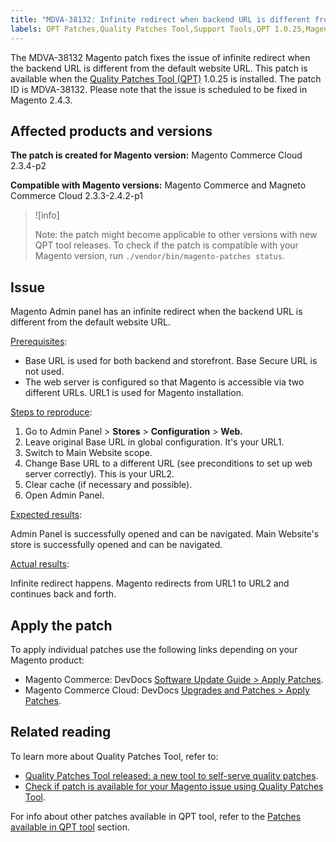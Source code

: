 ```yaml
---
title: "MDVA-38132: Infinite redirect when backend URL is different from default website URL"
labels: QPT Patches,Quality Patches Tool,Support Tools,QPT 1.0.25,Magento Commerce Cloud,Magento Commerce,2.3.3,2.3.4,2.3.3-p1,2.3.5,2.3.4-p2,2.3.5-p1,2.3.5-p2,2.3.6,2.3.6-p1,2.3.7,2.4.0,2.4.0-p1,2.4.1,2.4.1-p1,2.4.2,2.4.2-p1
---
```


The MDVA-38132 Magento patch fixes the issue of infinite redirect when the backend URL is different from the default website URL. This patch is available when the [Quality Patches Tool (QPT)](https://devdocs.magento.com/guides/v2.4/comp-mgr/patching.html#mqp) 1.0.25 is installed. The patch ID is MDVA-38132. Please note that the issue is scheduled to be fixed in Magento 2.4.3.

## Affected products and versions

**The patch is created for Magento version:**
Magento Commerce Cloud 2.3.4-p2

**Compatible with Magento versions:**
Magento Commerce and Magneto Commerce Cloud 2.3.3-2.4.2-p1
>![info]
>
>Note: the patch might become applicable to other versions with new QPT tool releases. To check if the patch is compatible with your Magento version, run `./vendor/bin/magento-patches status`.

## Issue
Magento Admin panel has an infinite redirect when the backend URL is different from the default website URL.

<ins>Prerequisites</ins>:

* Base URL is used for both backend and storefront. Base Secure URL is not used.
* The web server is configured so that Magento is accessible via two different URLs. URL1 is used for Magento installation.

<ins>Steps to reproduce</ins>:

1. Go to Admin Panel > **Stores** > **Configuration** > **Web.**
1. Leave original Base URL in global configuration. It's your URL1.
1. Switch to Main Website scope.
1. Change Base URL to a different URL (see preconditions to set up web server correctly). This is your URL2.
1. Clear cache (if necessary and possible).
1. Open Admin Panel.

<ins>Expected results</ins>:

Admin Panel is successfully opened and can be navigated. Main Website's store is successfully opened and can be navigated.

<ins>Actual results</ins>:

Infinite redirect happens. Magento redirects from URL1 to URL2 and continues back and forth.

## Apply the patch

To apply individual patches use the following links depending on your Magento product:

* Magento Commerce: DevDocs [Software Update Guide > Apply Patches](https://devdocs.magento.com/guides/v2.4/comp-mgr/patching/mqp.html).
* Magento Commerce Cloud: DevDocs [Upgrades and Patches > Apply Patches](https://devdocs.magento.com/cloud/project/project-patch.html).

## Related reading

To learn more about Quality Patches Tool, refer to:

* [Quality Patches Tool released: a new tool to self-serve quality patches](https://support.magento.com/hc/en-us/articles/360047139492).
* [Check if patch is available for your Magento issue using Quality Patches Tool](https://support.magento.com/hc/en-us/articles/360047125252).

For info about other patches available in QPT tool, refer to the [Patches available in QPT tool](https://support.magento.com/hc/en-us/sections/360010506631-Patches-available-in-QPT-tool-) section.
